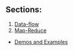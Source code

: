 Sections:
---------

1. [Data-flow](1_dataflow.md)
2. [Map-Reduce](2_mapreduce.md)

- [Demos and Examples](../../examples/Readme.md)
